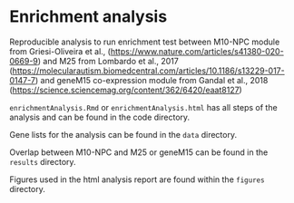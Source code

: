 # Enrichment analysis

Reproducible analysis to run enrichment test between M10-NPC module from Griesi-Oliveira et al., (https://www.nature.com/articles/s41380-020-0669-9) and M25 from Lombardo et al., 2017 (https://molecularautism.biomedcentral.com/articles/10.1186/s13229-017-0147-7) and geneM15 co-expression module from Gandal et al., 2018 (https://science.sciencemag.org/content/362/6420/eaat8127)

```enrichmentAnalysis.Rmd``` or ```enrichmentAnalysis.html``` has all steps of the analysis and can be found in the code directory.

Gene lists for the analysis can be found in the ```data``` directory.

Overlap between M10-NPC and M25 or geneM15 can be found in the ```results``` directory.

Figures used in the html analysis report are found within the ```figures``` directory.
